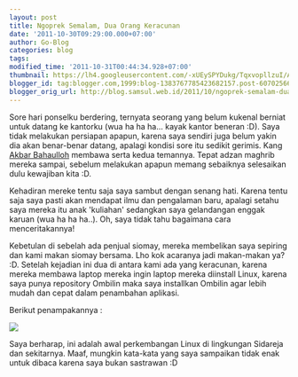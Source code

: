 ```yaml
---
layout: post
title: Ngoprek Semalam, Dua Orang Keracunan
date: '2011-10-30T09:29:00.000+07:00'
author: Go-Blog
categories: blog
tags: 
modified_time: '2011-10-31T00:44:34.928+07:00'
thumbnail: https://lh4.googleusercontent.com/-xUEySPYDukg/TqxvopllzuI/AAAAAAAAAPI/KPZdU0h0-tI/s72-c/DSC02480.JPG
blogger_id: tag:blogger.com,1999:blog-1383767785423682157.post-6070256625360066387
blogger_orig_url: http://blog.samsul.web.id/2011/10/ngoprek-semalam-dua-orang-keracunan.html
---
```


Sore hari ponselku berdering, ternyata seorang yang belum kukenal berniat untuk datang ke kantorku (wua ha ha ha... kayak kantor beneran :D). Saya tidak melakukan persiapan apapun, karena saya sendiri juga belum yakin dia akan benar-benar datang, apalagi kondisi sore itu sedikit gerimis. Kang [Akbar Bahaulloh](http://www.facebook.com/soichiroblue) membawa serta kedua temannya. Tepat adzan maghrib mereka sampai, sebelum melakukan apapun memang sebaiknya selesaikan dulu kewajiban kita :D.

Kehadiran mereke tentu saja saya sambut dengan senang hati. Karena tentu saja saya pasti akan mendapat ilmu dan pengalaman baru, apalagi setahu saya mereka itu anak 'kuliahan' sedangkan saya gelandangan enggak karuan (wua ha ha ha..). Oh, saya tidak tahu bagaimana cara menceritakannya!

Kebetulan di sebelah ada penjual siomay, mereka membelikan saya sepiring dan kami makan siomay bersama. Lho kok acaranya jadi makan-makan ya? :D. Setelah kejadian ini dua di antara kami ada yang keracunan, karena mereka membawa laptop mereka ingin laptop mereka diinstall Linux, karena saya punya repository Ombilin maka saya installkan Ombilin agar lebih mudah dan cepat dalam penambahan aplikasi.

Berikut penampakannya :

![](https://lh4.googleusercontent.com/-xUEySPYDukg/TqxvopllzuI/AAAAAAAAAPI/KPZdU0h0-tI/s640/DSC02480.JPG)

Saya berharap, ini adalah awal perkembangan Linux di lingkungan Sidareja dan sekitarnya. Maaf, mungkin kata-kata yang saya sampaikan tidak enak untuk dibaca karena saya bukan sastrawan :D
